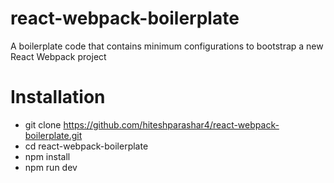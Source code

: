 # react-webpack-boilerplate
A boilerplate code that contains minimum configurations to bootstrap a new React Webpack project

# Installation
- git clone https://github.com/hiteshparashar4/react-webpack-boilerplate.git
- cd react-webpack-boilerplate
- npm install
- npm run dev
